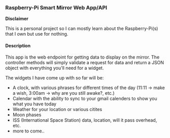 ### Raspberry-Pi Smart Mirror Web App/API

**Disclaimer**

This is a personal project so I can mostly learn about the Raspberry-Pi(s) that I own but use for nothing. 

#### Description

This app is the web endpoint for getting data to display on the mirror. The controller methods will simply validate a request for data and return a JSON object with everything you'll need for a widget.

The widgets I have come up with so far will be:
* A clock, with various phrases for different times of the day (11:11 -> make a wish, 3:00am -> why are you still awake?, etc.)
* Calendar with the ability to sync to your gmail calenders to show you what you have today
* Weather for your location or various citites
* Moon phases
* ISS (International Space Station) data, location, will it pass overhead, etc.
* more to come..


